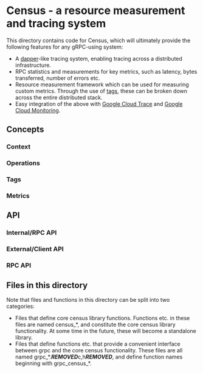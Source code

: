 <!---
 * Copyright 2015 gRPC authors.
 *
 * Licensed under the Apache License, Version 2.0 (the "License");
 * you may not use this file except in compliance with the License.
 * You may obtain a copy of the License at
 *
 *     http://www.apache.org/licenses/LICENSE-2.0
 *
 * Unless required by applicable law or agreed to in writing, software
 * distributed under the License is distributed on an "AS IS" BASIS,
 * WITHOUT WARRANTIES OR CONDITIONS OF ANY KIND, either express or implied.
 * See the License for the specific language governing permissions and
 * limitations under the License.
-->

# Census - a resource measurement and tracing system

This directory contains code for Census, which will ultimately provide the
following features for any gRPC-using system:
* A [dapper](http://research.google.com/pubs/pub36356.html)-like tracing
  system, enabling tracing across a distributed infrastructure.
* RPC statistics and measurements for key metrics, such as latency, bytes
  transferred, number of errors etc.
* Resource measurement framework which can be used for measuring custom
  metrics. Through the use of [tags](#Tags), these can be broken down across
  the entire distributed stack.
* Easy integration of the above with
  [Google Cloud Trace](https://cloud.google.com/tools/cloud-trace) and
  [Google Cloud Monitoring](https://cloud.google.com/monitoring/).

## Concepts

### Context

### Operations

### Tags

### Metrics

## API

### Internal/RPC API

### External/Client API

### RPC API

## Files in this directory

Note that files and functions in this directory can be split into two
categories:
* Files that define core census library functions. Functions etc. in these
  files are named census\_\*, and constitute the core census library
  functionality. At some time in the future, these will become a standalone
  library.
* Files that define functions etc. that provide a convenient interface between
  grpc and the core census functionality. These files are all named
  grpc\_\*.***REMOVED***c,h***REMOVED***, and define function names beginning with grpc\_census\_\*.

